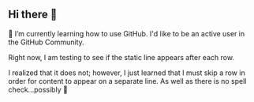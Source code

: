 ## Hi there 👋 
🌱 I’m currently learning how to use GitHub.  I'd like to be an active user in the GitHub Community.

Right now, I am testing to see if the static line appears after each row. 

I realized that it does not; however, I just learned that I must skip a row in order for content to appear on a separate line.  As well as there is no spell check...possibly 🤔 

<!--
**BOPS-PM/BOPS-PM** is a ✨ _special_ ✨ repository because its `README.md` (this file) appears on your GitHub profile.

Here are some ideas to get you started:

- 🔭 I’m currently working on ...
- 🌱 I’m currently learning ...
- 👯 I’m looking to collaborate on ...
- 🤔 I’m looking for help with ...
- 💬 Ask me about ...
- 📫 How to reach me: ...
- 😄 Pronouns: ...
- ⚡ Fun fact: ...
-->
